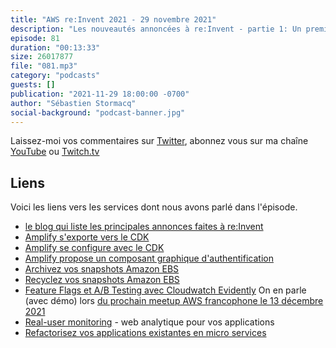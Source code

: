 ```yaml
---
title: "AWS re:Invent 2021 - 29 novembre 2021"
description: "Les nouveautés annoncées à re:Invent - partie 1: Un premier épisode consacré aux annonces faites pendant la conférence AWS re:Invent à Las Vegas. Dans cet épisode, nous parlons d'Amplify, de EBS Snapshots, de Feature Flags et A/B testing et d'un nouveau service pour vous aider à refactoriser vos applications existantes en micro-services."
episode: 81
duration: "00:13:33"
size: 26017877
file: "081.mp3"
category: "podcasts"
guests: []
publication: "2021-11-29 18:00:00 -0700"
author: "Sébastien Stormacq"
social-background: "podcast-banner.jpg"
---
```


Laissez-moi vos commentaires sur [Twitter](https://twitter.com/sebsto), abonnez vous sur ma chaîne [YouTube](https://www.youtube.com/sebsto) ou [Twitch.tv](https://www.twitch.tv/sebAWS)

## Liens

Voici les liens vers les services dont nous avons parlé dans l'épisode.

- [le blog qui liste les principales annonces faites à re:Invent](https://aws.amazon.com/blogs/aws/top-announcements-of-aws-reinvent-2021/)
- [Amplify s'exporte vers le CDK](https://aws.amazon.com/blogs/mobile/export-amplify-backends-to-cdk-and-use-with-existing-deployment-pipelines/)
- [Amplify se configure avec le CDK](https://aws.amazon.com/blogs/mobile/extend-amplify-backend-with-custom-aws-resource-using-aws-cdk-or-cloudformation/)
- [Amplify propose un composant graphique d'authentification](https://aws.amazon.com/blogs/mobile/amplify-uis-new-authenticator-component-makes-it-easy-to-add-customizable-login-pages-to-your-react-angular-or-vue-app/) 
- [Archivez vos snapshots Amazon EBS](https://aws.amazon.com/blogs/aws/new-amazon-ebs-snapshots-archive/)
- [Recyclez vos snapshots Amazon EBS](https://aws.amazon.com/blogs/aws/new-recycle-bin-for-ebs-snapshots/)
- [Feature Flags et A/B Testing avec Cloudwatch Evidently](https://aws.amazon.com/blogs/aws/cloudwatch-evidently/) On en parle (avec démo) lors [du prochain meetup AWS francophone le 13 décembre 2021](https://www.meetup.com/French-AWS-UG/events/282388577/)
- [Real-user monitoring](https://aws.amazon.com/blogs/aws/cloudwatch-rum/) - web analytique pour vos applications 
- [Refactorisez vos applications existantes en micro services](https://aws.amazon.com/blogs/aws/new-aws-migration-hub-refactor-spaces-helps-to-incrementally-refactor-your-applications/)